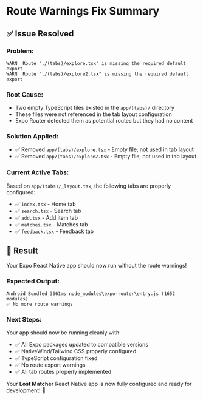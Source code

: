 # Route Warnings Fix Summary

## ✅ Issue Resolved

### Problem:

```
WARN  Route "./(tabs)/explore.tsx" is missing the required default export
WARN  Route "./(tabs)/explore2.tsx" is missing the required default export
```

### Root Cause:

-   Two empty TypeScript files existed in the `app/(tabs)/` directory
-   These files were not referenced in the tab layout configuration
-   Expo Router detected them as potential routes but they had no content

### Solution Applied:

-   ✅ Removed `app/(tabs)/explore.tsx` - Empty file, not used in tab layout
-   ✅ Removed `app/(tabs)/explore2.tsx` - Empty file, not used in tab layout

### Current Active Tabs:

Based on `app/(tabs)/_layout.tsx`, the following tabs are properly configured:

-   ✅ `index.tsx` - Home tab
-   ✅ `search.tsx` - Search tab
-   ✅ `add.tsx` - Add item tab
-   ✅ `matches.tsx` - Matches tab
-   ✅ `feedback.tsx` - Feedback tab

## 🎉 Result

Your Expo React Native app should now run without the route warnings!

### Expected Output:

```
Android Bundled 3661ms node_modules\expo-router\entry.js (1652 modules)
✅ No more route warnings
```

### Next Steps:

Your app should now be running cleanly with:

-   ✅ All Expo packages updated to compatible versions
-   ✅ NativeWind/Tailwind CSS properly configured
-   ✅ TypeScript configuration fixed
-   ✅ No route export warnings
-   ✅ All tab routes properly implemented

Your **Lost Matcher** React Native app is now fully configured and ready for development! 🚀
